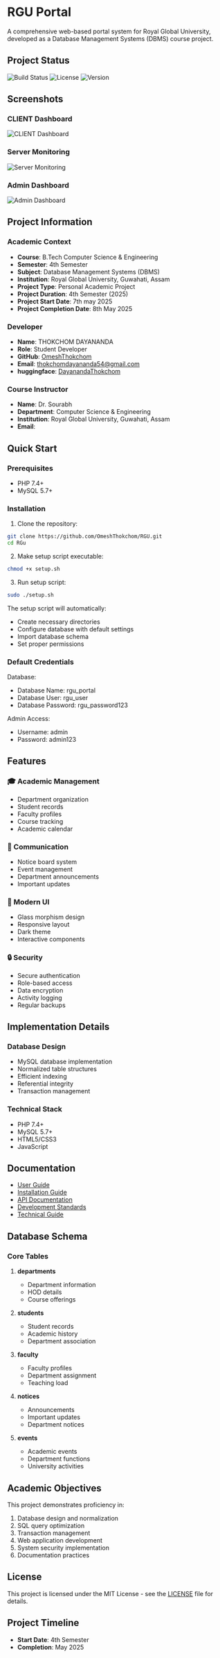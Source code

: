 # RGU Portal

A comprehensive web-based portal system for Royal Global University, developed as a Database Management Systems (DBMS) course project.

## Project Status

![Build Status](https://github.com/dayananda/rgu-portal/workflows/CI/badge.svg)
![License](https://img.shields.io/badge/license-MIT-blue.svg)
![Version](https://img.shields.io/badge/version-1.0.0-green.svg)

## Screenshots

### CLIENT Dashboard
![CLIENT Dashboard](screenshots/public_department_page.png)

### Server Monitoring
![Server Monitoring](screenshots/terminal.png)

### Admin Dashboard
![Admin Dashboard](screenshots/admin_page.png)

## Project Information

### Academic Context
- **Course**: B.Tech Computer Science & Engineering
- **Semester**: 4th Semester
- **Subject**: Database Management Systems (DBMS)
- **Institution**: Royal Global University, Guwahati, Assam
- **Project Type**: Personal Academic Project
- **Project Duration**: 4th Semester (2025)
- **Project Start Date**: 7th may 2025
- **Project Completion Date**: 8th May 2025

### Developer
- **Name**: THOKCHOM DAYANANDA
- **Role**: Student Developer
- **GitHub**: [OmeshThokchom](https://github.com/OmeshThokchom)
- **Email**: thokchomdayananda54@gmail.com
- **huggingface**: [DayanandaThokchom](https://huggingface.co/DayanandaThokchom)



### Course Instructor
- **Name**: Dr. Sourabh
- **Department**: Computer Science & Engineering
- **Institution**: Royal Global University, Guwahati, Assam
- **Email**:


## Quick Start

### Prerequisites
- PHP 7.4+
- MySQL 5.7+

### Installation

1. Clone the repository:
```bash
git clone https://github.com/OmeshThokchom/RGU.git
cd RGu
```

2. Make setup script executable:
```bash
chmod +x setup.sh
```

3. Run setup script:
```bash
sudo ./setup.sh
```

The setup script will automatically:
- Create necessary directories
- Configure database with default settings
- Import database schema
- Set proper permissions

### Default Credentials

Database:
- Database Name: rgu_portal
- Database User: rgu_user
- Database Password: rgu_password123

Admin Access:
- Username: admin
- Password: admin123

## Features

### 🎓 Academic Management
- Department organization
- Student records
- Faculty profiles
- Course tracking
- Academic calendar

### 📢 Communication
- Notice board system
- Event management
- Department announcements
- Important updates

### 🎨 Modern UI
- Glass morphism design
- Responsive layout
- Dark theme
- Interactive components

### 🔒 Security
- Secure authentication
- Role-based access
- Data encryption
- Activity logging
- Regular backups

## Implementation Details

### Database Design
- MySQL database implementation
- Normalized table structures
- Efficient indexing
- Referential integrity
- Transaction management

### Technical Stack
- PHP 7.4+
- MySQL 5.7+
- HTML5/CSS3
- JavaScript

## Documentation

- [User Guide](docs/user_guide.md)
- [Installation Guide](docs/installation_guide.md)
- [API Documentation](docs/api_documentation.md)
- [Development Standards](docs/development_standards.md)
- [Technical Guide](docs/technical_guide.md)

## Database Schema

### Core Tables
1. **departments**
   - Department information
   - HOD details
   - Course offerings

2. **students**
   - Student records
   - Academic history
   - Department association

3. **faculty**
   - Faculty profiles
   - Department assignment
   - Teaching load

4. **notices**
   - Announcements
   - Important updates
   - Department notices

5. **events**
   - Academic events
   - Department functions
   - University activities

## Academic Objectives

This project demonstrates proficiency in:
1. Database design and normalization
2. SQL query optimization
3. Transaction management
4. Web application development
5. System security implementation
6. Documentation practices

## License

This project is licensed under the MIT License - see the [LICENSE](LICENSE) file for details.

## Project Timeline
- **Start Date**: 4th Semester
- **Completion**: May 2025